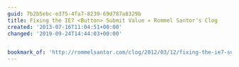 ```yaml
---
guid: 7b2b5ebc-e375-4fa7-8239-69d787a8329b
title: Fixing the IE7 <Button> Submit Value « Rommel Santor's Clog
created: '2013-07-16T11:04:51+00:00'
changed: '2019-09-24T14:44:03+00:00'


bookmark_of: 'http://rommelsantor.com/clog/2012/03/12/fixing-the-ie7-submit-value/'
---
```




